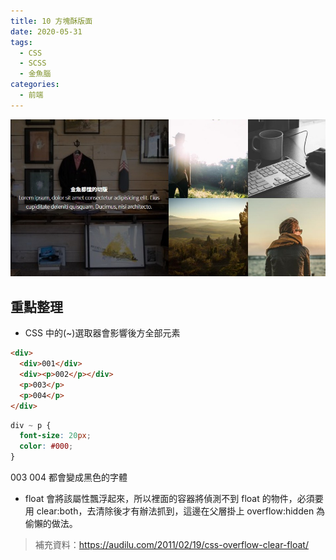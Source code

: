 ```yaml
---
title: 10 方塊酥版面
date: 2020-05-31
tags:
  - CSS
  - SCSS
  - 金魚腦
categories:
  - 前端
---
```


![成品](../../.vuepress/public/images/10-completed.jpg)

## 重點整理

- CSS 中的(~)選取器會影響後方全部元素

```html
<div>
  <div>001</div>
  <div><p>002</p></div>
  <p>003</p>
  <p>004</p>
</div>
```

```css
div ~ p {
  font-size: 20px;
  color: #000;
}
```

003 004 都會變成黑色的字體

- float 會將該屬性飄浮起來，所以裡面的容器將偵測不到 float 的物件，必須要用 clear:both，去清除後才有辦法抓到，這邊在父層掛上 overflow:hidden 為偷懶的做法。

> 補充資料：https://audilu.com/2011/02/19/css-overflow-clear-float/
